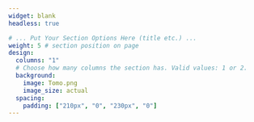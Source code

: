 ```yaml
---
widget: blank
headless: true

# ... Put Your Section Options Here (title etc.) ...
weight: 5 # section position on page
design:
  columns: "1"
  # Choose how many columns the section has. Valid values: 1 or 2.
  background: 
    image: Tomo.png
    image_size: actual
  spacing:
    padding: ["210px", "0", "230px", "0"]
---
```

